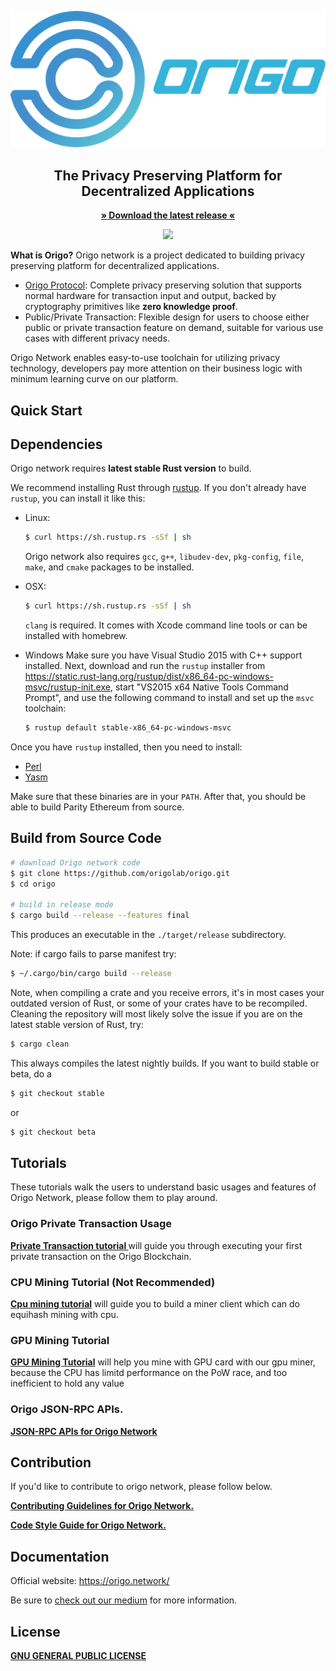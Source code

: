 ![Origo Network](docs/logo-origo-network.png)


<h2 align="center">The Privacy Preserving Platform for Decentralized Applications</h2>

<p align="center"><strong><a href="https://github.com/origolab/origo-binary/releases">» Download the latest release «</a></strong></p>

<p align="center"><a href="https://www.gnu.org/licenses/gpl-3.0.en.html" target="_blank"><img src="https://img.shields.io/badge/license-GPL%20v3-green.svg" /></a></p>

**What is Origo?** Origo network is a project dedicated to building privacy preserving platform for decentralized applications.
- <a href="https://github.com/origolab/documents/blob/master/Private-Transaction-Protocol.md">Origo Protocol</a></strong>: Complete privacy preserving solution that supports normal hardware for transaction input and output, backed by cryptography primitives like **zero knowledge proof**.
- Public/Private Transaction: Flexible design for users to choose either public or private transaction feature on demand, suitable for various use cases with different privacy needs.

Origo Network enables easy-to-use toolchain for utilizing privacy technology, developers pay more attention on their business logic with minimum learning curve on our platform.

## Quick Start

## Dependencies

Origo network requires **latest stable Rust version** to build.

We recommend installing Rust through [rustup](https://www.rustup.rs/). If you don't already have `rustup`, you can install it like this:

- Linux:
  ```bash
  $ curl https://sh.rustup.rs -sSf | sh
  ```

  Origo network also requires `gcc`, `g++`, `libudev-dev`, `pkg-config`, `file`, `make`, and `cmake` packages to be installed.

- OSX:
  ```bash
  $ curl https://sh.rustup.rs -sSf | sh
  ```

  `clang` is required. It comes with Xcode command line tools or can be installed with homebrew.

- Windows
  Make sure you have Visual Studio 2015 with C++ support installed. Next, download and run the `rustup` installer from
  https://static.rust-lang.org/rustup/dist/x86_64-pc-windows-msvc/rustup-init.exe, start "VS2015 x64 Native Tools Command Prompt", and use the following command to install and set up the `msvc` toolchain:
  ```bash
  $ rustup default stable-x86_64-pc-windows-msvc
  ```

Once you have `rustup` installed, then you need to install:
* [Perl](https://www.perl.org)
* [Yasm](https://yasm.tortall.net)

Make sure that these binaries are in your `PATH`. After that, you should be able to build Parity Ethereum from source.

## Build from Source Code

```bash
# download Origo network code
$ git clone https://github.com/origolab/origo.git
$ cd origo

# build in release mode
$ cargo build --release --features final
```

This produces an executable in the `./target/release` subdirectory.

Note: if cargo fails to parse manifest try:

```bash
$ ~/.cargo/bin/cargo build --release
```

Note, when compiling a crate and you receive errors, it's in most cases your outdated version of Rust, or some of your crates have to be recompiled. Cleaning the repository will most likely solve the issue if you are on the latest stable version of Rust, try:

```bash
$ cargo clean
```

This always compiles the latest nightly builds. If you want to build stable or beta, do a

```bash
$ git checkout stable
```

or

```bash
$ git checkout beta
```

## Tutorials
These tutorials walk the users to understand basic usages and features of Origo Network, please follow them to play around.

### Origo Private Transaction Usage
 <p><strong><a href="https://github.com/origolab/origo-binary/blob/master/docs/pt_tutorial.md">Private Transaction tutorial </a></strong> will guide you through executing your first private transaction on the Origo Blockchain.</p>
 
### CPU Mining Tutorial (Not Recommended)
<p><strong><a href="https://github.com/origolab/origo-binary/blob/master/docs/cpu_mining_tutorial.md">Cpu mining tutorial</a></strong> will guide you to build a miner client which can do equihash mining with cpu.</p>
 
### GPU Mining Tutorial
<p><strong><a href="https://github.com/origolab/origo-binary/blob/master/docs/gpu_mining_tutorial.md">GPU Mining Tutorial</a></strong> will help you mine with GPU card with our gpu miner, because the CPU has limitd performance on the PoW race, and too inefficient to hold any value</p>

### Origo JSON-RPC APIs.
<p><strong><a href="https://rpcdoc.origo.network/">JSON-RPC APIs for Origo Network</a></strong></p>

## Contribution
If you'd like to contribute to origo network, please follow below.
<p><strong><a href="https://github.com/origolab/origo/blob/master/.github/CONTRIBUTING.md">Contributing Guidelines for Origo Network.</a></strong></p>
<p><strong><a href="https://github.com/origolab/origo/blob/master/.github/STYLE_GUIDE.md">Code Style Guide for Origo Network.</a></strong></p>

## Documentation

Official website: https://origo.network/

Be sure to [check out our medium](https://medium.com/@origonetwork) for more information.

## License
<p><strong><a href="https://github.com/origolab/origo/blob/master/LICENSE">GNU GENERAL PUBLIC LICENSE</a></strong></p>
